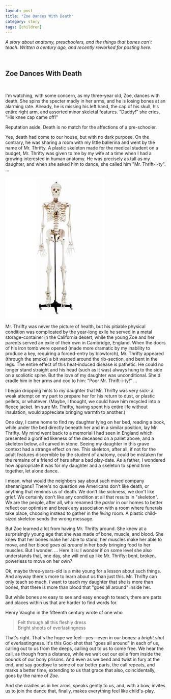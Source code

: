```yaml
---
layout: post
title: "Zoe Dances With Death"
category: story
tags: [children]
---
```

*A story about anatomy, preschoolers, and the things that bones can't teach. Written a century ago, and recently reworked for posting here.*

&nbsp;

## Zoe Dances With Death

&nbsp;

I'm watching, with some concern, as my three-year old, Zoe, dances with death. She spins the specter madly in her arms, and he is losing bones at an alarming rate. Already, he is missing his left hand, the cap of his skull, his entire right arm, and assorted minor skeletal features. "Daddy!" she cries, "His knee cap came off!" 

Reputation aside, Death is no match for the affections of a pre-schooler. 

Yes, death had come to our house, but with no dark purpose. On the contrary, he was sharing a room with my little ballerina and went by the name of Mr. Thrifty. A plastic skeleton made for the medical student on a budget, Mr. Thrifty was given to me by my wife at a time when I had a growing interested in human anatomy. He was precisely as tall as my daughter, and when she asked him to dance, she called him "Mr. Thrift-i-ty". ... 

![Mr. Thrifty](/assets/mrthrifty.jpg)

Mr. Thrifty was never the picture of health, but his pitiable physical condition was complicated by the year-long exile he served in a metal storage-container in the California desert, while the young Zoe and her parents served an exile of their own in Cambridge, England. When the doors of his iron tomb were opened (made more dramatic by my inability to produce a key, requiring a forced-entry by blowtorch), Mr. Thrifty appeared (through the smoke) a bit warped around the rib-section, and bent in the legs. The entire effect of this heat-induced disease is pathetic. He could no longer stand straight and his head (such as it was) always hung to the side on a scoliotic spine. But the love of my daughter was unconditional. She'd cradle him in her arms and coo to him: "Poor Mr. Thrift-i-ty!" ... 

I began dropping hints to my daughter that Mr. Thrifty was very sick- a weak attempt on my part to prepare her for his return to dust, or plastic pellets, or whatever. (Maybe, I thought, we could have him recycled into a fleece jacket. Im sure Mr. Thrifty, having spent his entire life without insulation, would appreciate bringing warmth to another.)

One day, I came home to find my daughter lying on her bed, reading a book, while under the bed directly beneath her and in a similar position, lay Mr. Thrifty. My mind went back to a memorial I had seen in England which presented a glorified likeness of the deceased on a pallet above, and a skeleton below, all carved in stone. Seeing my daughter in this grave context had a strange effect on me. This skeleton, after all, if not for the adult features discernible by the student of anatomy, could be mistaken for the remains of a friend of hers after a bad play-date. As a father, I wondered how appropriate it was for my daughter and a skeleton to spend time together, let alone dance. 

I mean, what would the neighbors say about such mixed company shenanigans? There's no question we Americans don't like death, or anything that reminds us of death. We don't like sickness, we don't like grief. We certainly don't like any condition at all that results in "skeleton". We are the people, after all, who renamed the *parlor* in our homes to better reflect our optimism and break any association with a room where funerals take place, choosing instead to gather in the *living* room. A plastic child-sized skeleton sends the wrong message. 

But Zoe learned a lot from having Mr. Thrifty around. She knew at a surprisingly young age that she was made of bone, muscle, and blood. She knew that her bones make her able to stand, her muscles make her able to move, and her blood *goes all around* in her body bringing food to her muscles. But I wonder. ... Here it is: I wonder if on some level she also understands that, one day, she will end up like Mr. Thrifty: bent, broken, powerless to move on her own?

Ok, maybe three-years-old is a mite young for a lesson about such things. And anyway there's more to learn about us than just this. Mr. Thrifty can only teach so much. *I* want to teach my daughter that she is more than bones, that there is more than blood that "goes all around" inside her. 

But while bones are easy to see and easy enough to teach, there are parts and places within us that are harder to find words for.

Henry Vaughn in the fifteenth century wrote of one who

> Felt through all this fleshly dress  
> Bright shoots of everlastingness

That's right. That's the hope we feel&mdash;yes&mdash;even in our bones: a *bright shot* of everlastingness. It's this God-shot that "goes all around" in each of us, calling out to us from the deeps, calling out to us to come free. We hear the call, as though from a distance, while we wait out our exile from inside the bounds of our bony prisons. And even as we bend and twist in fury at the end, and say goodbye to some of our better parts, the call repeats, and marks a better time, extending to us that grace that also, coincidentally, goes by the name of *Zoe*. 

And she cradles us in her arms, speaks gently to us, and, with a bow, invites us to join the dance that, finally, makes everything feel like child's-play.

